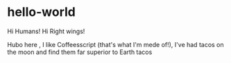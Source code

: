 # hello-world

Hi Humans! Hi Right wings!

Hubo here , I like Coffeesscript (that's what I'm mede of!),
I've had tacos on the moon and find them far superior to Earth tacos

